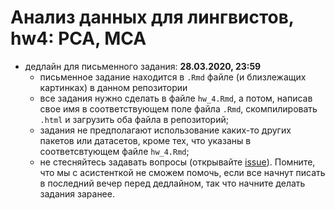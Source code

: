 # Анализ данных для лингвистов, hw4: PCA, MCA

* дедлайн для письменного задания: **28.03.2020, 23:59**
    * письменное задание находится в `.Rmd` файле (и близлежащих картинках) в данном репозитории
    * все задания нужно сделать в файле `hw_4.Rmd`, а потом, написав свое имя в соответствующем поле файла `.Rmd`, скомпилировать `.html` и загрузить оба файла в репозиторий;
    * задания не предполагают использование каких-то других пакетов или датасетов, кроме тех, что указаны в соответсвтующем файле `hw_4.Rmd`;
    * не стесняйтесь задавать вопросы (открывайте [issue](https://help.github.com/en/github/managing-your-work-on-github/creating-an-issue)). Помните, что мы с асистенткой не сможем помочь, если все начнут писать в последний вечер перед дедлайном, так что начните делать задания заранее.
